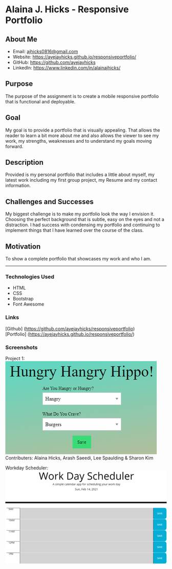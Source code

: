 # Alaina J. Hicks - Responsive Portfolio

## About Me
* Email: ajhicks0816@gmail.com
* Website: https://ayejayhicks.github.io/responsiveportfolio/
* GitHub: https://github.com/ayejayhicks
* LinkedIn: https://www.linkedin.com/in/alainajhicks/

## Purpose
The purpose of the assignment is to create a mobile responsive portfolio that is functional and deployable.

## Goal
My goal is to provide a portfolio that is visually appealing. That allows the reader to learn a bit more about me and also allows the viewer to see my work, my strengths, weaknesses and to understand my goals moving forward. 

## Description
Provided is my personal portfolio that includes a little about myself, my latest work including my first group project, my Resume and my contact information.

## Challenges and Successes  
My biggest challenge is to make my portfolio look the way I envision it. Choosing the perfect background that is subtle, easy on the eyes and not a distraction. I had success with condensing my portfolio and continuing to implement things that I have learned over the course of the class.

## Motivation
To show a complete portfolio that showcases my work and who I am.

***
### Technologies Used
* HTML
* CSS
* Bootstrap
* Font Awesome

### Links
[Github] (https://github.com/ayejayhicks/responsiveportfolio)  
[Portfolio] (https://ayejayhicks.github.io/responsiveportfolio/)

### Screenshots
Project 1: ![Hungry Hangry Hippo! app](Assets\Images\HHH.png)  
Contributers: Alaina Hicks, Arash Saeedi, Lee Spaulding & Sharon Kim

Workday Scheduler: ![Workday Scheduler](Assets\Images\WDS.png)